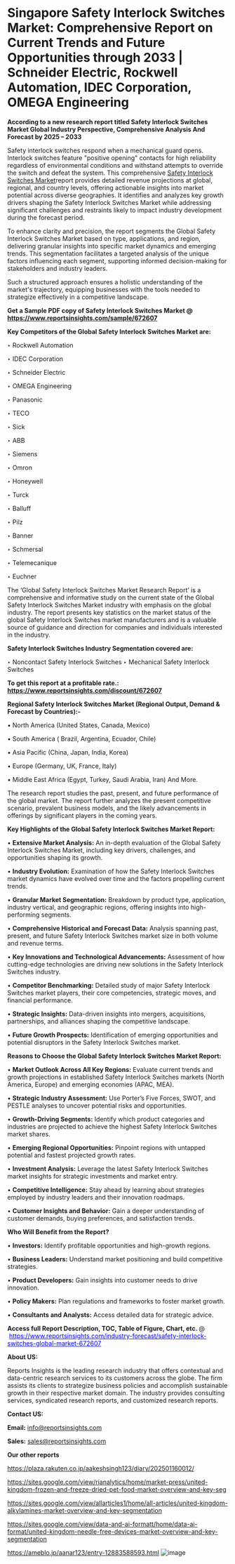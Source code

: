 # Singapore Safety Interlock Switches Market: Comprehensive Report on Current Trends and Future Opportunities through 2033 | Schneider Electric, Rockwell Automation, IDEC Corporation, OMEGA Engineering

<strong>According to a new research report titled Safety Interlock Switches Market Global Industry Perspective, Comprehensive Analysis And Forecast by 2025 – 2033</strong>

Safety interlock switches respond when a mechanical guard opens. Interlock switches feature &#34;positive opening&#34; contacts for high reliability regardless of environmental conditions and withstand attempts to override the switch and defeat the system. This comprehensive <a href=https://www.reportsinsights.com/sample/672607>Safety Interlock Switches Market</a>report provides detailed revenue projections at global, regional, and country levels, offering actionable insights into market potential across diverse geographies. It identifies and analyzes key growth drivers shaping the Safety Interlock Switches Market while addressing significant challenges and restraints likely to impact industry development during the forecast period.

To enhance clarity and precision, the report segments the Global Safety Interlock Switches Market based on type, applications, and region, delivering granular insights into specific market dynamics and emerging trends. This segmentation facilitates a targeted analysis of the unique factors influencing each segment, supporting informed decision-making for stakeholders and industry leaders.

Such a structured approach ensures a holistic understanding of the market's trajectory, equipping businesses with the tools needed to strategize effectively in a competitive landscape.

<strong>Get a Sample PDF copy of Safety Interlock Switches Market </strong><strong>@<a href=https://www.reportsinsights.com/sample/672607 style=color:#0000ff;> https://www.reportsinsights.com/sample/672607</a></strong></font>

<strong>Key Competitors of the Global Safety Interlock Switches Market are:</strong>

‣ Rockwell Automation

‣ IDEC Corporation

‣ Schneider Electric

‣ OMEGA Engineering

‣ Panasonic

‣ TECO

‣ Sick

‣ ABB

‣ Siemens

‣ Omron

‣ Honeywell

‣ Turck

‣ Balluff

‣ Pilz

‣ Banner

‣ Schmersal

‣ Telemecanique

‣ Euchner

The ‘Global Safety Interlock Switches Market Research Report’ is a comprehensive and informative study on the current state of the Global Safety Interlock Switches Market industry with emphasis on the global industry. The report presents key statistics on the market status of the global Safety Interlock Switches market manufacturers and is a valuable source of guidance and direction for companies and individuals interested in the industry.

<strong>Safety Interlock Switches Industry Segmentation covered are:</strong>

‣ Noncontact Safety Interlock Switches
‣ Mechanical Safety Interlock Switches

<strong>To get this report at a profitable rate.: <a href=https://www.reportsinsights.com/discount/672607 style=color:#0000ff;>https://www.reportsinsights.com/discount/672607</a></strong></font>

<strong>Regional Safety Interlock Switches Market (Regional Output, Demand &amp; Forecast by Countries):-</strong>

• North America (United States, Canada, Mexico)

• South America ( Brazil, Argentina, Ecuador, Chile)

• Asia Pacific (China, Japan, India, Korea)

• Europe (Germany, UK, France, Italy)

• Middle East Africa (Egypt, Turkey, Saudi Arabia, Iran) And More.

The research report studies the past, present, and future performance of the global market. The report further analyzes the present competitive scenario, prevalent business models, and the likely advancements in offerings by significant players in the coming years.

<strong>Key Highlights of the Global Safety Interlock Switches Market Report:</strong>

• <strong>Extensive Market Analysis:</strong> An in-depth evaluation of the Global Safety Interlock Switches Market, including key drivers, challenges, and opportunities shaping its growth.

• <strong>Industry Evolution:</strong> Examination of how the Safety Interlock Switches market dynamics have evolved over time and the factors propelling current trends.

• <strong>Granular Market Segmentation:</strong> Breakdown by product type, application, industry vertical, and geographic regions, offering insights into high-performing segments.

• <strong>Comprehensive Historical and Forecast Data:</strong> Analysis spanning past, present, and future Safety Interlock Switches market size in both volume and revenue terms.

• <strong>Key Innovations and Technological Advancements:</strong> Assessment of how cutting-edge technologies are driving new solutions in the Safety Interlock Switches industry.

• <strong>Competitor Benchmarking:</strong> Detailed study of major Safety Interlock Switches market players, their core competencies, strategic moves, and financial performance.

• <strong>Strategic Insights:</strong> Data-driven insights into mergers, acquisitions, partnerships, and alliances shaping the competitive landscape.

• <strong>Future Growth Prospects:</strong> Identification of emerging opportunities and potential disruptors in the Safety Interlock Switches market.

<strong>Reasons to Choose the Global Safety Interlock Switches Market Report:</strong>

• <strong>Market Outlook Across All Key Regions:</strong> Evaluate current trends and growth projections in established Safety Interlock Switches markets (North America, Europe) and emerging economies (APAC, MEA).

• <strong>Strategic Industry Assessment:</strong> Use Porter’s Five Forces, SWOT, and PESTLE analyses to uncover potential risks and opportunities.

• <strong>Growth-Driving Segments:</strong> Identify which product categories and industries are projected to achieve the highest Safety Interlock Switches market shares.

• <strong>Emerging Regional Opportunities:</strong> Pinpoint regions with untapped potential and fastest projected growth rates.

• <strong>Investment Analysis:</strong> Leverage the latest Safety Interlock Switches market insights for strategic investments and market entry.

• <strong>Competitive Intelligence:</strong> Stay ahead by learning about strategies employed by industry leaders and their innovation roadmaps.

• <strong>Customer Insights and Behavior:</strong> Gain a deeper understanding of customer demands, buying preferences, and satisfaction trends.

<strong>Who Will Benefit from the Report?</strong>

• <strong>Investors:</strong> Identify profitable opportunities and high-growth regions.

• <strong>Business Leaders:</strong> Understand market positioning and build competitive strategies.

• <strong>Product Developers:</strong> Gain insights into customer needs to drive innovation.

• <strong>Policy Makers:</strong> Plan regulations and frameworks to foster market growth.

• <strong>Consultants and Analysts:</strong> Access detailed data for strategic advice.
</ul>
<strong>Access full Report Description, TOC, Table of Figure, Chart, etc. </strong>@  <a href=https://www.reportsinsights.com/industry-forecast/safety-interlock-switches-global-market-672607 style=color:#0000ff;>https://www.reportsinsights.com/industry-forecast/safety-interlock-switches-global-market-672607</a></font>

<strong><strong>About US</strong>:</strong>

Reports Insights is the leading research industry that offers contextual and data-centric research services to its customers across the globe. The firm assists its clients to strategize business policies and accomplish sustainable growth in their respective market domain. The industry provides consulting services, syndicated research reports, and customized research reports.

<strong>Contact US:</strong>

<p class=""""><b>Email:</b> <a href=mailto:info@reportsinsights.com>info@reportsinsights.com</a></p>
<p class=""""><b>Sales:</b> <a href=mailto:sales@reportsinsights.com>sales@reportsinsights.com</a></p>

<strong>Our other reports</strong>

<a href=https://plaza.rakuten.co.jp/aakeshsingh123/diary/202501160012/>https://plaza.rakuten.co.jp/aakeshsingh123/diary/202501160012/</a>

<a href=https://sites.google.com/view/rianalytics/home/market-press/united-kingdom-frozen-and-freeze-dried-pet-food-market-overview-and-key-seg>https://sites.google.com/view/rianalytics/home/market-press/united-kingdom-frozen-and-freeze-dried-pet-food-market-overview-and-key-seg</a>

<a href=https://sites.google.com/view/allarticles1/home/all-articles/united-kingdom-alkylamines-market-overview-and-key-segmentation>https://sites.google.com/view/allarticles1/home/all-articles/united-kingdom-alkylamines-market-overview-and-key-segmentation</a>

<a href=https://sites.google.com/view/data-and-ai-formatt/home/data-ai-format/united-kingdom-needle-free-devices-market-overview-and-key-segmentation>https://sites.google.com/view/data-and-ai-formatt/home/data-ai-format/united-kingdom-needle-free-devices-market-overview-and-key-segmentation</a>

<a href=https://ameblo.jp/aanar123/entry-12883588593.html>https://ameblo.jp/aanar123/entry-12883588593.html</a>
![image](https://github.com/user-attachments/assets/3bf60dfa-d000-41ac-b721-c4a4352da547)
